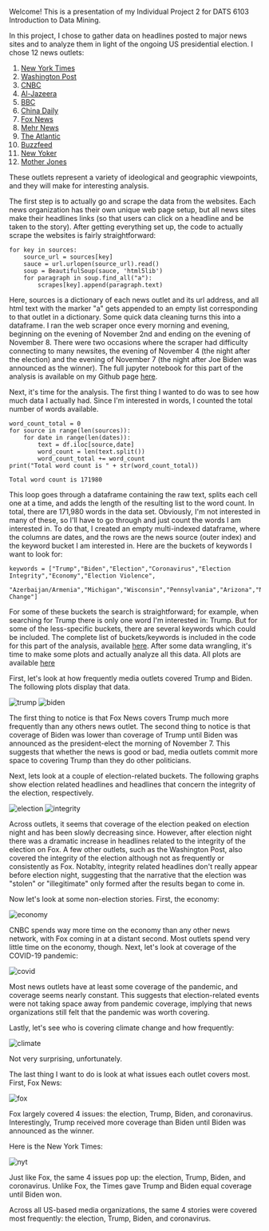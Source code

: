 Welcome! This is a presentation of my Individual Project 2 for DATS 6103 Introduction to Data Mining.

In this project, I chose to gather data on headlines posted to major news sites and to analyze them in light of the ongoing US presidential election. I chose 12 news outlets:

1. [New York Times](https://www.nytimes.com/)
2. [Washington Post](https://www.washingtonpost.com/)
3. [CNBC](https://www.cnbc.com)
4. [Al-Jazeera](https://www.aljazeera.com/)
5. [BBC](https://bbc.com/news)
6. [China Daily](https://global.chinadaily.com.cn/)
7. [Fox News](https://www.foxnews.com/)
8. [Mehr News](https://en.mehrnews.com/)
9. [The Atlantic](https://www.theatlantic.com/)
10. [Buzzfeed](https://www.buzzfeed.com/)
11. [New Yoker](https://www.newyorker.com/)
12. [Mother Jones](https://www.motherjones.com/)

These outlets represent a variety of ideological and geographic viewpoints, and they will make for interesting analysis.

The first step is to actually go and scrape the data from the websites. Each news organization has their own unique web page setup, but all news sites make their headlines links (so that users can click on a headline and be taken to the story). After getting everything set up, the code to actually scrape the websites is fairly straightforward:

```
for key in sources:
    source_url = sources[key]
    sauce = url.urlopen(source_url).read()
    soup = BeautifulSoup(sauce, 'html5lib')
    for paragraph in soup.find_all("a"):
        scrapes[key].append(paragraph.text)
```
Here, sources is a dictionary of each news outlet and its url address, and all html text with the marker "a" gets appended to an empty list corresponding to that outlet in a dictionary. Some quick data cleaning turns this into a dataframe. I ran the web scraper once every morning and evening, beginning on the evening of November 2nd and ending on the evening of November 8. There were two occasions where the scraper had difficulty connecting to many newsites, the evening of November 4 (the night after the election) and the evening of November 7 (the night after Joe Biden was announced as the winner). The full jupyter notebook for this part of the analysis is available on my Github page [here](https://github.com/grahamh39/DATS6103-Project-2-Graham-Hulsey-/blob/main/code/Graham%20Hulsey%20Project%202%20Code%20Part%201%20-%20Web%20Scraping.ipynb).

Next, it's time for the analysis. The first thing I wanted to do was to see how much data I actually had. Since I'm interested in words, I counted the total number of words available. 
```
word_count_total = 0
for source in range(len(sources)):
    for date in range(len(dates)):
        text = df.iloc[source,date]
        word_count = len(text.split())
        word_count_total += word_count
print("Total word count is " + str(word_count_total))

Total word count is 171980
```
This loop goes through a dataframe containing the raw text, splits each cell one at a time, and adds the length of the resulting list to the word count. In total, there are 171,980 words in the data set. Obviously, I'm not interested in many of these, so I'll have to go through and just count the words I am interested in. To do that, I created an empty multi-indexed dataframe, where the columns are dates, and the rows are the news source (outer index) and the keyword bucket I am interested in. Here are the buckets of keywords I want to look for:

```
keywords = ["Trump","Biden","Election","Coronavirus","Election Integrity","Economy","Election Violence",
            "Azerbaijan/Armenia","Michigan","Wisconsin","Pennsylvania","Arizona","Nevada","Florida","Climate Change"]
```
For some of these buckets the search is straightforward; for example, when searching for Trump there is only one word I'm interested in: Trump. But for some of the less-specific buckets, there are several keywords which could be included. The complete list of buckets/keywords is included in the code for this part of the analysis, available [here](https://github.com/grahamh39/DATS6103-Project-2-Graham-Hulsey-/blob/main/code/Graham%20Hulsey%20Project%202%20Code%20Part%202%20-%20Analysis.ipynb). After some data wrangling, it's time to make some plots and actually analyze all this data. All plots are available [here](https://github.com/grahamh39/DATS6103-Project-2-Graham-Hulsey-/tree/main/plots)

First, let's look at how frequently media outlets covered Trump and Biden. The following plots display that data. 

![trump](https://raw.githubusercontent.com/grahamh39/DATS6103-Project-2-Graham-Hulsey-/main/plots/trump_plot.png)
![biden](https://raw.githubusercontent.com/grahamh39/DATS6103-Project-2-Graham-Hulsey-/main/plots/biden_plot.png)

The first thing to notice is that Fox News covers Trump much more frequently than any others news outlet. The second thing to notice is that coverage of Biden was lower than coverage of Trump until Biden was announced as the president-elect the morning of November 7. This suggests that whether the news is good or bad, media outlets commit more space to covering Trump than they do other politicians.

Next, lets look at a couple of election-related buckets. The following graphs show election related headlines and headlines that concern the integrity of the election, respectively.

![election](https://raw.githubusercontent.com/grahamh39/DATS6103-Project-2-Graham-Hulsey-/main/plots/election_plot.png)
![integrity](https://raw.githubusercontent.com/grahamh39/DATS6103-Project-2-Graham-Hulsey-/main/plots/integrity_plot.png)

Across outlets, it seems that coverage of the election peaked on election night and has been slowly decreasing since. However, after election night there was a dramatic increase in headlines related to the integrity of the election on Fox. A few other outlets, such as the Washington Post, also covered the integrity of the election although not as frequently or consistently as Fox. Notablty, integrity related headlines don't really appear before election night, suggesting that the narrative that the election was "stolen" or "illegitimate" only formed after the results began to come in.

Now let's look at some non-election stories. First, the economy:

![economy](https://raw.githubusercontent.com/grahamh39/DATS6103-Project-2-Graham-Hulsey-/main/plots/economy_plot.png)

CNBC spends way more time on the economy than any other news network, with Fox coming in at a distant second. Most outlets spend very little time on the economy, though. Next, let's look at coverage of the COVID-19 pandemic:

![covid](https://raw.githubusercontent.com/grahamh39/DATS6103-Project-2-Graham-Hulsey-/main/plots/corona_plot.png)

Most news outlets have at least some coverage of the pandemic, and coverage seems nearly constant. This suggests that election-related events were not taking space away from pandemic coverage, implying that news organizations still felt that the pandemic was worth covering.

Lastly, let's see who is covering climate change and how frequently:

![climate](https://raw.githubusercontent.com/grahamh39/DATS6103-Project-2-Graham-Hulsey-/main/plots/climate_plot.png)

Not very surprising, unfortunately.

The last thing I want to do is look at what issues each outlet covers most. First, Fox News:

![fox](https://raw.githubusercontent.com/grahamh39/DATS6103-Project-2-Graham-Hulsey-/main/plots/fox_plot.png)

Fox largely covered 4 issues: the election, Trump, Biden, and coronavirus. Interestingly, Trump received more coverage than Biden until Biden was announced as the winner. 

Here is the New York Times:

![nyt](https://raw.githubusercontent.com/grahamh39/DATS6103-Project-2-Graham-Hulsey-/main/plots/ny_plot.png)

Just like Fox, the same 4 issues pop up: the election, Trump, Biden, and coronavirus. Unlike Fox, the Times gave Trump and Biden equal coverage until Biden won. 

Across all US-based media organizations, the same 4 stories were covered most frequently: the election, Trump, Biden, and coronavirus. 
